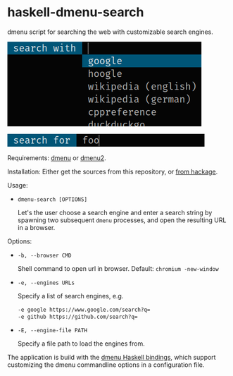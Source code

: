 # haskell-dmenu-search
dmenu script for searching the web with customizable search engines.

![dmenu-search screenshot 1](doc/dmenu-search-1.png)

![dmenu-search screenshot 2](doc/dmenu-search-2.png)

Requirements:
[dmenu](http://tools.suckless.org/dmenu/) or
[dmenu2](https://bitbucket.org/melek/dmenu2).

Installation:
  Either get the sources from this repository, or
  [from hackage](https://hackage.haskell.org/package/dmenu-pkill).

Usage:

*   `dmenu-search [OPTIONS]`

    Let's the user choose a search engine and enter a search string by
    spawning two subsequent `dmenu` processes, and open the resulting
    URL in a browser.

Options:

*   `-b, --browser CMD`

    Shell command to open url in browser. Default: `chromium -new-window`
*   `-e, --engines URLs`

    Specify a list of search engines, e.g.
    
        -e google https://www.google.com/search?q=
        -e github https://github.com/search?q=
*   `-E, --engine-file PATH`

    Specify a file path to load the engines from.

The application is build with the
[dmenu Haskell bindings](https://hackage.haskell.org/package/dmenu), which
support customizing the dmenu commandline options in a configuration file.
